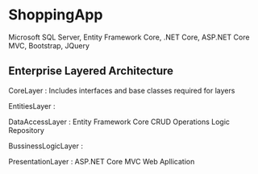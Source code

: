 # ShoppingApp
Microsoft SQL Server, Entity Framework Core, .NET Core, ASP.NET Core MVC, Bootstrap, JQuery

## Enterprise Layered Architecture

CoreLayer : Includes interfaces and base classes required for layers

EntitiesLayer : 

DataAccessLayer : Entity Framework Core CRUD Operations Logic Repository

BussinessLogicLayer : 

PresentationLayer : ASP.NET Core MVC Web Apllication 
